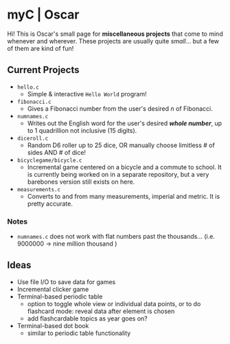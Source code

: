 # myC | Oscar
Hi! This is Oscar's small page for **miscellaneous projects** that come to mind whenever and wherever.
These projects are usually quite *small*... but a few of them are kind of fun!
## Current Projects
+ `hello.c`
  + Simple & interactive `Hello World` program!
+ `fibonacci.c`
  + Gives a Fibonacci number from the user's desired *n* of Fibonacci.
+ `numnames.c`
  + Writes out the English word for the user's desired __*whole number*__, up to 1 quadrillion not inclusive (15 digits).
+ `diceroll.c`
  + Random D6 roller up to 25 dice, OR manually choose limitless # of sides AND # of dice!
+ `bicyclegame/bicycle.c`
  + Incremental game centered on a bicycle and a commute to school. It is currently being worked on in a separate repository, but a very barebones version still exists on here.
+ `measurements.c`
  + Converts to and from many measurements, imperial and metric. It is pretty accurate.
### Notes
+ `numnames.c` does not work with flat numbers past the thousands... (i.e. 9000000 -> nine million  thousand )
## Ideas
- Use file I/O to save data for games
- Incremental clicker game
- Terminal-based periodic table
  - option to toggle whole view or individual data points, or to do flashcard mode: reveal data after element is chosen
  - add flashcardable topics as year goes on?
- Terminal-based dot book
  - similar to periodic table functionality